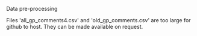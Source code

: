 Data pre-processing

Files 'all_gp_comments4.csv' and 'old_gp_comments.csv' are too large for github to host. They can be made available on request.
